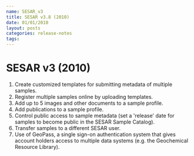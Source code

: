 ```yaml
---
name: SESAR_v3
title: SESAR v3.8 (2010)
date: 01/01/2010
layout: posts
categories: release-notes
tags: 
---
```


# SESAR v3 (2010)
1. Create customized templates for submitting metadata of multiple samples.
2. Register multiple samples online by uploading templates.
3. Add up to 5 images and other documents to a sample profile.
4. Add publications to a sample profile.
5. Control public access to sample metadata (set a 'release' date for samples to become public in the SESAR Sample Catalog).
6. Transfer samples to a different SESAR user.
7. Use of GeoPass, a single sign-on authentication system that gives account holders access to multiple data systems (e.g. the Geochemical Resource Library).
